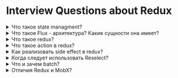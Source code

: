 # Interview Questions about Redux

<details>
  <summary>Что такое state managment?</summary>

state managment - технология, позволяющая:

-   управлять состоянием приложения
-   отделять логику управления состоянием от UI компонентов (slices, thunks, etc.)
-   удобно передавать данные между дальними узлами

</details>

<details>
  <summary>Что такое Flux - архитектура? Какие сущности она имеет?</summary>

React отвечает за V или View в MVC.\
А как насчет M или Model части?\
Flux, шаблон проектирования, соответствует M в MVC

Компоненты архитектуры Flux взаимодействуют между собой скорее как EventBus и менее, чем MVC

Это архитектура, ответственная за создание слоя данных в JavaScript приложениях и разработку серверной стороны в веб-приложениях. Flux дополняет составные компоненты вида View в React, используя однонаправленный поток данных.

Flux-архитектура — архитектурный подход или набор шаблонов программирования для построения пользовательского интерфейса веб-приложений, сочетающийся с реактивным программированием и построенный на однонаправленных потоках данных.

flux-flow:
<img src="https://miro.medium.com/v2/resize:fit:640/format:webp/1*3wIquwufaGTtdoqjN4Zudg.png" />

react-flux-flow:
<img src="https://miro.medium.com/v2/resize:fit:640/format:webp/1*ZCgdOM1n1uYwGZ1TN4UvuA.png" />

Основной отличительной особенностью Flux является односторонняя направленность передачи данных между компонентами Flux-архитектуры.
Архитектура накладывает ограничения на поток данных, в частности, исключая возможность обновления состояния компонентов самими собой.
Такой подход делает поток данных предсказуемым и позволяет легче проследить причины возможных ошибок в программном обеспечении.

В минимальном варианте Flux-архитектура может содержать три слоя, взаимодействующие по порядку:

-   Actions = Действия = выражение событий (часто для действий используются просто имена — строки, содержащие некоторый «глагол»). Новое действие не передаётся пока предыдущее полностью не обработано компонентами. Действия из-за работы источника действия, например, пользователя, поступают асинхронно, но их диспетчеризация явлется синхронным процессом. Кроме имени (`name` или же `type`), действия могут иметь полезную нагрузку (`payload`), содержащую относящиеся к действию данные.

-   Dispatcher = Диспетчер/Диспатчер = для передачи действий хранилищам. В диспетчере хранилища регистрируют свои функции обратного вызова (callback).

-   Store = Хранилище = место, где сосредоточено состояние (state) приложения. Остальные компоненты, согласно Flux, не имеют значимого (с точки зрения архитектуры) состояния. Изменение состояния хранилища происходит строго на основе данных действия и старого состояния хранилища при помощи чистых функций (reducer'ов).

-   View = Представление = React компонент, отвечающий за выдачу информации пользователю. Во Flux-архитектуре это — конечная точка потоков данных.

Dispatcher действует как реестр с зарегистрированными callback-ами, на которые отвечают Store. Store будут давать изменения, которые выбраны Controller-Views

Dispatcher может легко устанавливать зависимости между store-ами.

</details>

<details>
  <summary>Что такое redux?</summary>

state manager for js apps

1. UI отсылает Action через Dispatcher'а
2. Reducer обрабатывает полученный Action и изменяет Store
3. Store, содержит State, который и определяет UI
   цепочка замкнулась

-   хранить состояние в дереве в едином сторе
-   reducer должен быть чистой функцией, которая всегда возвращает новый объект состояния(===), т.к. ресурсоемкое сравнение вредит(==)

чтобы изменить стор надо отправить action через функцию dispatch()

```javascript
const ActionType = "AddCard"
const action = {
	type: ActionType,
	payload: {
		id: "123",
		text: "text",
	},
}

dispatch(action)
```

это action попадет reducer, где обработается определенным образом
он в аргументы он принимает state, action

```javascript
const reducer = (state = [], action) => {
    switch (action.type) {
        case ActionType:
            const newItem = {
                id: action.payload.id,
                text: action.payload.text,
            }
            return [..state, newItem]
    }
}
```

</details>

<details>
  <summary>Что такое action в redux?</summary>

action это обычный объект JS

с двумя полями:

-   type = название действия, которое action совершает
-   payload = данные, которые требуется к этому действию
</details>

<details>
  <summary>Как реализовать side effect в redux?</summary>

for ex: логгирование, отправка запроса на сервер

middleware - свой или redux thunk, redux saga

```javascript
const store = createStore(rootReducer, applyMiddleware(logger, thunk))
```

, где thunk из redux-thunk и logger - сайд еффект

```javascript
// свой middleware
const logger = (state) => (next) => (action) => {
	console.log("dispatching = ", action)
	console.log("state before = ", store.getState())
	const result = next(action)
	console.log("state after = ", store.getState())
	return result
}
```

```javascript
// thunk middleware
const getTodos = () => {
	return (dispatch) => {
		getAllTodos()
			.then((todos) => {
				dispatch({
					type: init_todos,
					payload: todos,
				})
			})
			.catch((err) => {
				console.error(err)
			})
	}
}
```

```javascript
// saga middleware
export function* loginFlow() {
	while (true) {
		const { payload } = yield take(LOGIN_REQUEST)
		const { username, password } = payload
		const task = yield fork(authorize, username, password)
	}
}
export function* loginFlowSaga() {
	yield loginFlow()
}
```

</details>

<details>
  <summary>Когда следует использовать Reselect?</summary>

да... Redux довольно хрупкий в этом плане (при использовании useSelector() в купе с обычной функцией-селектором)

следует мемоизировать селекцию, если:

1. ты не знаешь стоит ли мемоизировать, а проект масштабнее около-среднего
2. если селектишь, используя другие селекторы
3. из селектора возвращаешь новую ссылку на переменную:
    - .filter, .map, и подобные методы работы с массивом, которые всегда создают новый массив
    - объект через литеральную нотацию
    - reduce, если считаем большой массив (спасёт проверка от reselect'а)

</details>

<details>
  <summary>Что и зачем batch?</summary>
 
НЕ НУЖЕН В РЕАКТЕ 18 ВЕРСИИ

для совершения нескольких экшенов в одно время

```js
function myThunk() {
	return (dispatch, getState) => {
		// will result in two re-renders
		dispatch(increment())
		dispatch(increment())
	}
}
```

будет таким:

```js
import { batch } from "react-redux"

function myThunk() {
	return (dispatch, getState) => {
		// should only result in one combined re-render, not two
		batch(() => {
			dispatch(increment())
			dispatch(increment())
		})
	}
}
```

</details>

<details>
  <summary>Отличия Redux и MobX?</summary>

MobX:

-   Несколько сторов
-   observables
-   неявноме изменение состояний - через подписки
-   меньше пустого boilerplate кода
-   паттерн наблюдателя = observer
-   ТИПА ТИПА тяжелее бандл
-   нет хороших devTools'ов, как раз из-за паттерна

Redux:

-   джс объекты для хранения
-   отслеживание измененй явное
-   Один стор
-   чистые функции для изменения состояний
-   архитектура Flux

</details>
